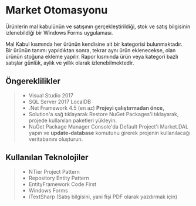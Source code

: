 # **Market Otomasyonu**
Ürünlerin mal kabulünün ve satışının gerçekleştirildiği, stok ve satış bilgisinin izlenebildiği bir Windows Forms uygulaması.

Mal Kabul kısmında her ürünün kendisine ait bir kategorisi bulunmaktadır. Bir ürünün tanımı yapıldıktan sonra, tekrar aynı ürün eklenecekse, olan ürünün stoğuna ekleme yapılır. Rapor kısmında ürün veya kategori bazlı satışlar günlük, aylık ve yıllık olarak izlenebilmektedir.

## Öngereklilikler

>  - Visual Studio 2017
>   - SQL Server 2017 LocalDB
>   - .Net Framework 4.5 (en az)
**Projeyi çalıştırmadan önce,**
> - Solution'a sağ tıklayarak Restore NuGet Packages'i tıklayarak, projede kullanılan paketleri yükleyin.
> - NuGet Package Manager Console'da Default Project'i Market.DAL yapın ve **update-database** komutunu girerek projenin kullanılacağı veritabanını oluşturun.

## Kullanılan Teknolojiler

> -   NTier Project Pattern
> -   Repository Entity Pattern
> -   EntityFramework Code First
> -   Windows Forms
> -   iTextSharp (Satış bilgisini, yani fişi PDF olarak yazdırmak için)

